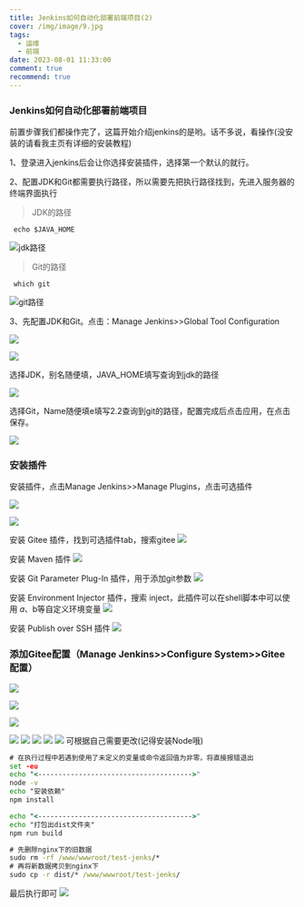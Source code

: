 ```yaml
---
title: Jenkins如何自动化部署前端项目(2)
cover: /img/image/9.jpg
tags:
  - 运维
  - 前端
date: 2023-08-01 11:33:00
comment: true
recommend: true
---
```


### Jenkins如何自动化部署前端项目

 前置步骤我们都操作完了，这篇开始介绍jenkins的是哟。话不多说，看操作(没安装的请看我主页有详细的安装教程)

1、登录进入jenkins后会让你选择安装插件，选择第一个默认的就行。
 
2、配置JDK和Git都需要执行路径，所以需要先把执行路径找到，先进入服务器的终端界面执行
>JDK的路径
```
 echo $JAVA_HOME
```
![jdk路径](/img/j/1.png)

>Git的路径
```
 which git
```
![git路径](/img/j/2.png)

3、先配置JDK和Git。点击：Manage Jenkins>>Global Tool Configuration

![](/img/j/3.png)

![](/img/j/4.png)

选择JDK，别名随便填，JAVA_HOME填写查询到jdk的路径

![](/img/j/5.png)

选择Git，Name随便填e填写2.2查询到git的路径，配置完成后点击应用，在点击保存。

![](/img/j/6.png)

### 安装插件
安装插件，点击Manage Jenkins>>Manage Plugins，点击可选插件

![](/img/j/7.png)

![](/img/j/8.png)

安装 Gitee 插件，找到可选插件tab，搜索gitee
![](/img/j/9.png)

安装 Maven 插件
![](/img/j/10.png)

安装 Git Parameter Plug-In 插件，用于添加git参数
![](/img/j/11.png)

安装 Environment Injector 插件，搜索 inject，此插件可以在shell脚本中可以使用 $a、$b等自定义环境变量
![](/img/j/12.png)

安装 Publish over SSH 插件
![](/img/j/13.png)

### 添加Gitee配置（Manage Jenkins>>Configure System>>Gitee 配置）
![](/img/j/14.png)

![](/img/j/15.png)

![](/img/j/16.png)

![](/img/j/17.png)
![](/img/j/18.png)
![](/img/j/19.png)
![](/img/j/20.png)
![](/img/j/21.png)
可根据自己需要更改(记得安装Node哦)
```cmd
# 在执行过程中若遇到使用了未定义的变量或命令返回值为非零，将直接报错退出
set -eu
echo "<-------------------------------------->"
node -v
echo "安装依赖"
npm install

echo "<-------------------------------------->"
echo "打包出dist文件夹"
npm run build

# 先删除nginx下的旧数据
sudo rm -rf /www/wwwroot/test-jenks/*
# 再将新数据拷贝到nginx下
sudo cp -r dist/* /www/wwwroot/test-jenks/
```
最后执行即可
![](/img/j/22.png)



